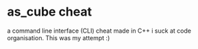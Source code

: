 # as_cube cheat

a command line interface (CLI) cheat made in C++
i suck at code organisation. This was my attempt :)
